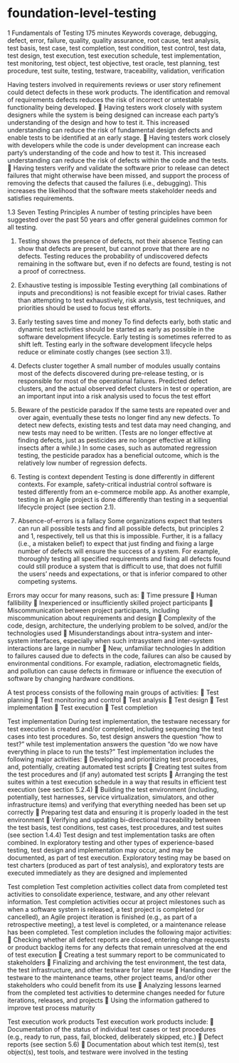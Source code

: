 # foundation-level-testing

1 Fundamentals of Testing 175 minutes
Keywords
coverage, debugging, defect, error, failure, quality, quality assurance, root cause, test analysis, test basis,
test case, test completion, test condition, test control, test data, test design, test execution, test execution
schedule, test implementation, test monitoring, test object, test objective, test oracle, test planning, test
procedure, test suite, testing, testware, traceability, validation, verification 



Having testers involved in requirements reviews or user story refinement could detect defects in
these work products. The identification and removal of requirements defects reduces the risk of
incorrect or untestable functionality being developed.
 Having testers work closely with system designers while the system is being designed can
increase each party’s understanding of the design and how to test it. This increased
understanding can reduce the risk of fundamental design defects and enable tests to be identified
at an early stage.
 Having testers work closely with developers while the code is under development can increase
each party’s understanding of the code and how to test it. This increased understanding can
reduce the risk of defects within the code and the tests.
 Having testers verify and validate the software prior to release can detect failures that might
otherwise have been missed, and support the process of removing the defects that caused the
failures (i.e., debugging). This increases the likelihood that the software meets stakeholder needs
and satisfies requirements.

1.3 Seven Testing Principles
A number of testing principles have been suggested over the past 50 years and offer general guidelines
common for all testing.
1. Testing shows the presence of defects, not their absence
Testing can show that defects are present, but cannot prove that there are no defects. Testing reduces
the probability of undiscovered defects remaining in the software but, even if no defects are found, testing
is not a proof of correctness.
2. Exhaustive testing is impossible
Testing everything (all combinations of inputs and preconditions) is not feasible except for trivial cases.
Rather than attempting to test exhaustively, risk analysis, test techniques, and priorities should be used to
focus test efforts.
3. Early testing saves time and money
To find defects early, both static and dynamic test activities should be started as early as possible in the
software development lifecycle. Early testing is sometimes referred to as shift left. Testing early in the
software development lifecycle helps reduce or eliminate costly changes (see section 3.1).
4. Defects cluster together
A small number of modules usually contains most of the defects discovered during pre-release testing, or
is responsible for most of the operational failures. Predicted defect clusters, and the actual observed
defect clusters in test or operation, are an important input into a risk analysis used to focus the test effort

5. Beware of the pesticide paradox
If the same tests are repeated over and over again, eventually these tests no longer find any new defects.
To detect new defects, existing tests and test data may need changing, and new tests may need to be
written. (Tests are no longer effective at finding defects, just as pesticides are no longer effective at killing
insects after a while.) In some cases, such as automated regression testing, the pesticide paradox has a
beneficial outcome, which is the relatively low number of regression defects.
6. Testing is context dependent
Testing is done differently in different contexts. For example, safety-critical industrial control software is
tested differently from an e-commerce mobile app. As another example, testing in an Agile project is done
differently than testing in a sequential lifecycle project (see section 2.1).
7. Absence-of-errors is a fallacy
Some organizations expect that testers can run all possible tests and find all possible defects, but
principles 2 and 1, respectively, tell us that this is impossible. Further, it is a fallacy (i.e., a mistaken belief)
to expect that just finding and fixing a large number of defects will ensure the success of a system. For
example, thoroughly testing all specified requirements and fixing all defects found could still produce a
system that is difficult to use, that does not fulfill the users’ needs and expectations, or that is inferior
compared to other competing systems. 


Errors may occur for many reasons, such as:
 Time pressure
 Human fallibility
 Inexperienced or insufficiently skilled project participants
 Miscommunication between project participants, including miscommunication about requirements
and design
 Complexity of the code, design, architecture, the underlying problem to be solved, and/or the
technologies used
 Misunderstandings about intra-system and inter-system interfaces, especially when such intrasystem and inter-system interactions are large in number
 New, unfamiliar technologies
In addition to failures caused due to defects in the code, failures can also be caused by environmental
conditions. For example, radiation, electromagnetic fields, and pollution can cause defects in firmware or
influence the execution of software by changing hardware conditions.



A test process consists of the following main groups of activities:
 Test planning
 Test monitoring and control
 Test analysis
 Test design
 Test implementation
 Test execution
 Test completion


Test implementation
During test implementation, the testware necessary for test execution is created and/or completed,
including sequencing the test cases into test procedures. So, test design answers the question “how to
test?” while test implementation answers the question “do we now have everything in place to run the
tests?”
Test implementation includes the following major activities:
 Developing and prioritizing test procedures, and, potentially, creating automated test scripts
 Creating test suites from the test procedures and (if any) automated test scripts
 Arranging the test suites within a test execution schedule in a way that results in efficient test
execution (see section 5.2.4)
 Building the test environment (including, potentially, test harnesses, service virtualization,
simulators, and other infrastructure items) and verifying that everything needed has been set up
correctly
 Preparing test data and ensuring it is properly loaded in the test environment
 Verifying and updating bi-directional traceability between the test basis, test conditions, test
cases, test procedures, and test suites (see section 1.4.4)
Test design and test implementation tasks are often combined.
In exploratory testing and other types of experience-based testing, test design and implementation may
occur, and may be documented, as part of test execution. Exploratory testing may be based on test
charters (produced as part of test analysis), and exploratory tests are executed immediately as they are
designed and implemented



Test completion
Test completion activities collect data from completed test activities to consolidate experience, testware,
and any other relevant information. Test completion activities occur at project milestones such as when a
software system is released, a test project is completed (or cancelled), an Agile project iteration is
finished (e.g., as part of a retrospective meeting), a test level is completed, or a maintenance release has
been completed.
Test completion includes the following major activities:
 Checking whether all defect reports are closed, entering change requests or product backlog
items for any defects that remain unresolved at the end of test execution
 Creating a test summary report to be communicated to stakeholders
 Finalizing and archiving the test environment, the test data, the test infrastructure, and other
testware for later reuse
 Handing over the testware to the maintenance teams, other project teams, and/or other
stakeholders who could benefit from its use
 Analyzing lessons learned from the completed test activities to determine changes needed for
future iterations, releases, and projects
 Using the information gathered to improve test process maturity 


Test execution work products
Test execution work products include:
 Documentation of the status of individual test cases or test procedures (e.g., ready to run, pass,
fail, blocked, deliberately skipped, etc.)
 Defect reports (see section 5.6)
 Documentation about which test item(s), test object(s), test tools, and testware were involved in
the testing 
